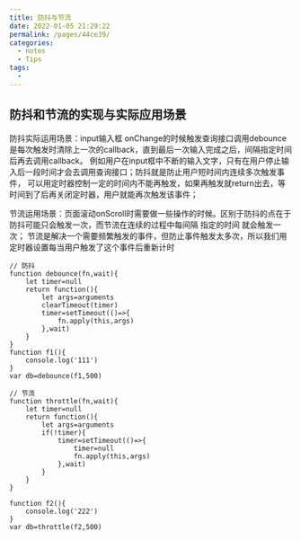 ```yaml
---
title: 防抖与节流
date: 2022-01-05 21:29:22
permalink: /pages/44ce39/
categories:
  - notes
  - Tips
tags:
  - 
---
```

## 防抖和节流的实现与实际应用场景

防抖实际运用场景：input输入框 onChange的时候触发查询接口调用debounce是每次触发时清除上一次的callback，直到最后一次输入完成之后，间隔指定时间后再去调用callback。 例如用户在input框中不断的输入文字，只有在用户停止输入后一段时间才会去调用查询接口；防抖就是防止用户短时间内连续多次触发事件， 可以用定时器控制一定的时间内不能再触发，如果再触发就return出去，等时间到了后再关闭定时器，用户就能再次触发该事件；

节流运用场景：页面滚动onScroll时需要做一些操作的时候。区别于防抖的点在于 防抖可能只会触发一次，而节流在连续的过程中每间隔 指定的时间 就会触发一次； 节流是解决一个需要频繁触发的事件，但防止事件触发太多次，所以我们用定时器设置每当用户触发了这个事件后重新计时

```
// 防抖
function debounce(fn,wait){
    let timer=null
    return function(){
        let args=arguments
        clearTimeout(timer)
        timer=setTimeout(()=>{
            fn.apply(this,args)
        },wait)
    }
}
function f1(){
    console.log('111')
}
var db=debounce(f1,500)

// 节流
function throttle(fn,wait){
    let timer=null
    return function(){
        let args=arguments
        if(!timer){
            timer=setTimeout(()=>{
                timer=null
                fn.apply(this,args)
            },wait)
        }      
    }
}

function f2(){
    console.log('222')
}
var db=throttle(f2,500)
```


